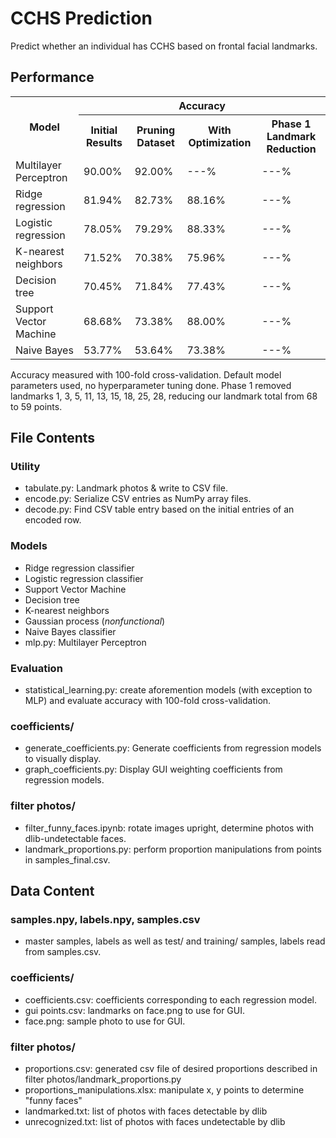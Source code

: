 # CCHS Prediction
Predict whether an individual has CCHS based on frontal facial landmarks.

## Performance
<table>
    <tr>
        <th rowspan=2>Model</th>
        <th colspan=4>Accuracy</th>
    </tr>
    <tr>
        <th>Initial Results</th>
        <th>Pruning Dataset</th>
        <th>With Optimization</th>
        <th>Phase 1 Landmark Reduction</th>
    </tr>
    <tr>
        <td>Multilayer Perceptron</td>
        <td>90.00%</td>
        <td>92.00%</td>
        <td>---%</td>
        <td>---%</td>
    </tr>
    <tr>
        <td>Ridge regression</td>
        <td>81.94%</td>
        <td>82.73%</td>
        <td>88.16%</td>
        <td>---%</td>
    </tr>
    <tr>
        <td>Logistic regression</td>
        <td>78.05%</td>
        <td>79.29%</td>
        <td>88.33%</td>
        <td>---%</td>
    </tr>
    <tr>
        <td>K-nearest neighbors</td>
        <td>71.52%</td>
        <td>70.38%</td>
        <td>75.96%</td>
        <td>---%</td>
    </tr>
    <tr>
        <td>Decision tree</td>
        <td>70.45%</td>
        <td>71.84%</td>
        <td>77.43%</td>
        <td>---%</td>
    </tr>
    <tr>
        <td>Support Vector Machine</td>
        <td>68.68%</td>
        <td>73.38%</td>
        <td>88.00%</td>
        <td>---%</td>
    </tr>
    <tr>
        <td>Naive Bayes</td>
        <td>53.77%</td>
        <td>53.64%</td>
        <td>73.38%</td>
        <td>---%</td>
    </tr>
</table>
Accuracy measured with 100-fold cross-validation.
Default model parameters used, no hyperparameter tuning done.
Phase 1 removed landmarks 1, 3, 5, 11, 13, 15, 18, 25, 28, reducing our landmark total from 68 to 59 points.

## File Contents
### Utility
* tabulate.py: Landmark photos & write to CSV file.
* encode.py: Serialize CSV entries as NumPy array files.
* decode.py: Find CSV table entry based on the initial entries of an encoded row.
### Models
* Ridge regression classifier
* Logistic regression classifier
* Support Vector Machine
* Decision tree
* K-nearest neighbors
* Gaussian process (_nonfunctional_)
* Naive Bayes classifier
* mlp.py: Multilayer Perceptron
### Evaluation
* statistical\_learning.py: create aforemention models (with exception to MLP) and evaluate accuracy with 100-fold cross-validation.

### coefficients/
* generate_coefficients.py: Generate coefficients from regression models to visually display.
* graph_coefficients.py: Display GUI weighting coefficients from regression models.
### filter photos/
* filter_funny_faces.ipynb: rotate images upright, determine photos with dlib-undetectable faces.
* landmark_proportions.py: perform proportion manipulations from points in samples_final.csv.

## Data Content
### samples.npy, labels.npy, samples.csv
* master samples, labels as well as test/ and training/ samples, labels read from samples.csv.
### coefficients/
* coefficients.csv: coefficients corresponding to each regression model.
* gui points.csv: landmarks on face.png to use for GUI.
* face.png: sample photo to use for GUI.
### filter photos/
* proportions.csv: generated csv file of desired proportions described in filter photos/landmark_proportions.py
* proportions_manipulations.xlsx: manipulate x, y points to determine "funny faces"
* landmarked.txt: list of photos with faces detectable by dlib
* unrecognized.txt: list of photos with faces undetectable by dlib
